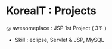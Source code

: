 # KoreaIT : Projects
 ◎ awesomeplace : JSP 1st Project ( 3조 )
   - Skill : eclipse, Servlet & JSP, MySQL
